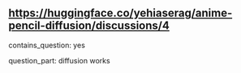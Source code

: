 ## https://huggingface.co/yehiaserag/anime-pencil-diffusion/discussions/4

contains_question: yes

question_part: diffusion works
